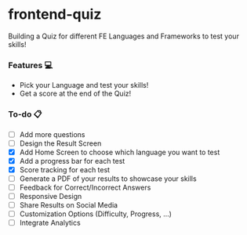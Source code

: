 # frontend-quiz
Building a Quiz for different FE Languages and Frameworks to test your skills!


### Features :computer:

- Pick your Language and test your skills!
- Get a score at the end of the Quiz!

### To-do :clipboard:

- [ ] Add more questions
- [ ] Design the Result Screen
- [x] Add Home Screen to choose which language you want to test
- [x] Add a progress bar for each test
- [x] Score tracking for each test
- [ ] Generate a PDF of your results to showcase your skills
- [ ] Feedback for Correct/Incorrect Answers
- [ ] Responsive Design
- [ ] Share Results on Social Media
- [ ] Customization Options (Difficulty, Progress, ...)
- [ ] Integrate Analytics
